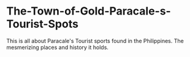 # The-Town-of-Gold-Paracale-s-Tourist-Spots
This is all about Paracale's Tourist sports found in the Philippines. The mesmerizing places and history it holds.
